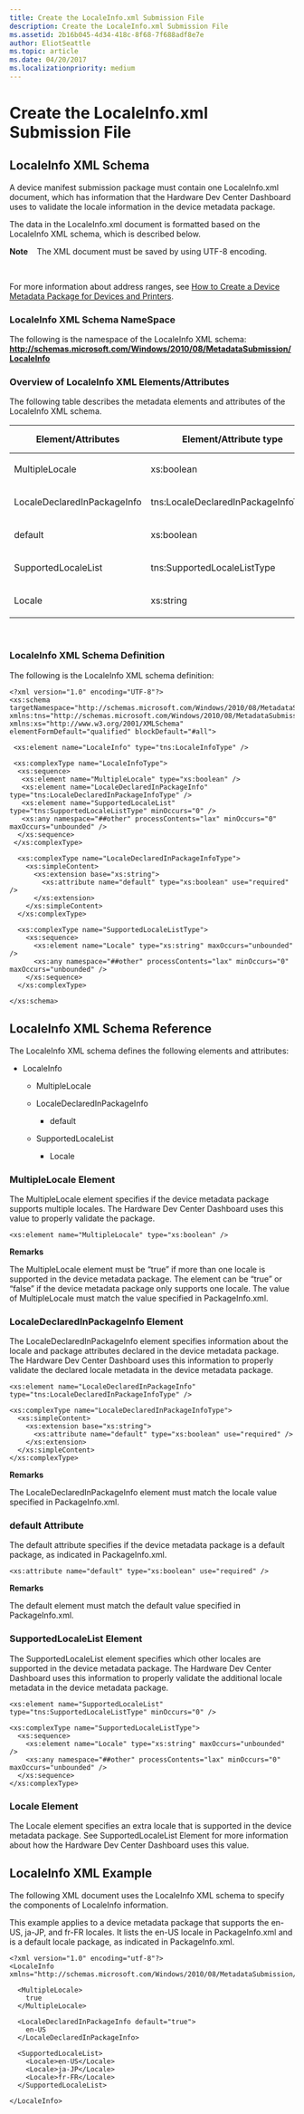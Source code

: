 ```yaml
---
title: Create the LocaleInfo.xml Submission File
description: Create the LocaleInfo.xml Submission File
ms.assetid: 2b16b045-4d34-418c-8f68-7f688adf8e7e
author: EliotSeattle
ms.topic: article
ms.date: 04/20/2017
ms.localizationpriority: medium
---
```


# Create the LocaleInfo.xml Submission File


## <span id="LocaleInfo_XML_Schema"></span><span id="localeinfo_xml_schema"></span><span id="LOCALEINFO_XML_SCHEMA"></span>LocaleInfo XML Schema


A device manifest submission package must contain one LocaleInfo.xml document, which has information that the Hardware Dev Center Dashboard uses to validate the locale information in the device metadata package.

The data in the LocaleInfo.xml document is formatted based on the LocaleInfo XML schema, which is described below.

**Note**  
 The XML document must be saved by using UTF-8 encoding.

 

For more information about address ranges, see [How to Create a Device Metadata Package for Devices and Printers](http://go.microsoft.com/fwlink/?LinkId=253559).

### <span id="LocaleInfo_XML_Schema_NameSpace"></span><span id="localeinfo_xml_schema_namespace"></span><span id="LOCALEINFO_XML_SCHEMA_NAMESPACE"></span>LocaleInfo XML Schema NameSpace

The following is the namespace of the LocaleInfo XML schema: **http://schemas.microsoft.com/Windows/2010/08/MetadataSubmission/LocaleInfo**

### <span id="Overview_of_LocaleInfo_XML_Elements_Attributes"></span><span id="overview_of_localeinfo_xml_elements_attributes"></span><span id="OVERVIEW_OF_LOCALEINFO_XML_ELEMENTS_ATTRIBUTES"></span>Overview of LocaleInfo XML Elements/Attributes

The following table describes the metadata elements and attributes of the LocaleInfo XML schema.

<table>
<colgroup>
<col width="33%" />
<col width="33%" />
<col width="33%" />
</colgroup>
<thead>
<tr class="header">
<th>Element/Attributes</th>
<th>Element/Attribute type</th>
<th>Required/ optional</th>
</tr>
</thead>
<tbody>
<tr class="odd">
<td><p>MultipleLocale</p></td>
<td><p>xs:boolean</p></td>
<td><p>Optional</p></td>
</tr>
<tr class="even">
<td><p>LocaleDeclaredInPackageInfo</p></td>
<td><p>tns:LocaleDeclaredInPackageInfoType</p></td>
<td><p>Optional</p></td>
</tr>
<tr class="odd">
<td><p>default</p></td>
<td><p>xs:boolean</p></td>
<td><p>Required</p></td>
</tr>
<tr class="even">
<td><p>SupportedLocaleList</p></td>
<td><p>tns:SupportedLocaleListType</p></td>
<td><p>Optional</p></td>
</tr>
<tr class="odd">
<td><p>Locale</p></td>
<td><p>xs:string</p></td>
<td><p>Optional</p></td>
</tr>
</tbody>
</table>

 

### <span id="LocaleInfo_XML_Schema_Definition"></span><span id="localeinfo_xml_schema_definition"></span><span id="LOCALEINFO_XML_SCHEMA_DEFINITION"></span>LocaleInfo XML Schema Definition

The following is the LocaleInfo XML schema definition:

``` syntax
<?xml version="1.0" encoding="UTF-8"?>
<xs:schema targetNamespace="http://schemas.microsoft.com/Windows/2010/08/MetadataSubmission/LocaleInfo" xmlns:tns="http://schemas.microsoft.com/Windows/2010/08/MetadataSubmission/LocaleInfo" xmlns:xs="http://www.w3.org/2001/XMLSchema" elementFormDefault="qualified" blockDefault="#all">

 <xs:element name="LocaleInfo" type="tns:LocaleInfoType" />

 <xs:complexType name="LocaleInfoType">
  <xs:sequence>
   <xs:element name="MultipleLocale" type="xs:boolean" />
   <xs:element name="LocaleDeclaredInPackageInfo" type="tns:LocaleDeclaredInPackageInfoType" />
   <xs:element name="SupportedLocaleList" type="tns:SupportedLocaleListType" minOccurs="0" />
   <xs:any namespace="##other" processContents="lax" minOccurs="0" maxOccurs="unbounded" />
  </xs:sequence>
 </xs:complexType>

  <xs:complexType name="LocaleDeclaredInPackageInfoType">
    <xs:simpleContent>
      <xs:extension base="xs:string">
        <xs:attribute name="default" type="xs:boolean" use="required" />
      </xs:extension>
    </xs:simpleContent>
  </xs:complexType>

  <xs:complexType name="SupportedLocaleListType">
    <xs:sequence>
      <xs:element name="Locale" type="xs:string" maxOccurs="unbounded" />
      <xs:any namespace="##other" processContents="lax" minOccurs="0" maxOccurs="unbounded" />
    </xs:sequence>
  </xs:complexType>

</xs:schema>
```

## <span id="LocaleInfo_XML_Schema_Reference"></span><span id="localeinfo_xml_schema_reference"></span><span id="LOCALEINFO_XML_SCHEMA_REFERENCE"></span>LocaleInfo XML Schema Reference


The LocaleInfo XML schema defines the following elements and attributes:

-   LocaleInfo

    -   MultipleLocale

    -   LocaleDeclaredInPackageInfo

        -   default

    -   SupportedLocaleList

        -   Locale

### <span id="MultipleLocale_Element"></span><span id="multiplelocale_element"></span><span id="MULTIPLELOCALE_ELEMENT"></span>MultipleLocale Element

The MultipleLocale element specifies if the device metadata package supports multiple locales. The Hardware Dev Center Dashboard uses this value to properly validate the package.

``` syntax
<xs:element name="MultipleLocale" type="xs:boolean" />
```

**Remarks**

The MultipleLocale element must be “true” if more than one locale is supported in the device metadata package. The element can be “true” or “false” if the device metadata package only supports one locale. The value of MultipleLocale must match the value specified in PackageInfo.xml.

### <span id="LocaleDeclaredInPackageInfo_Element"></span><span id="localedeclaredinpackageinfo_element"></span><span id="LOCALEDECLAREDINPACKAGEINFO_ELEMENT"></span>LocaleDeclaredInPackageInfo Element

The LocaleDeclaredInPackageInfo element specifies information about the locale and package attributes declared in the device metadata package. The Hardware Dev Center Dashboard uses this information to properly validate the declared locale metadata in the device metadata package.

``` syntax
<xs:element name="LocaleDeclaredInPackageInfo" type="tns:LocaleDeclaredInPackageInfoType" />

<xs:complexType name="LocaleDeclaredInPackageInfoType">
  <xs:simpleContent>
    <xs:extension base="xs:string">
      <xs:attribute name="default" type="xs:boolean" use="required" />
    </xs:extension>
  </xs:simpleContent>
</xs:complexType>
```

**Remarks**

The LocaleDeclaredInPackageInfo element must match the locale value specified in PackageInfo.xml.

### <span id="default_Attribute"></span><span id="default_attribute"></span><span id="DEFAULT_ATTRIBUTE"></span>default Attribute

The default attribute specifies if the device metadata package is a default package, as indicated in PackageInfo.xml.

``` syntax
<xs:attribute name="default" type="xs:boolean" use="required" />
```

**Remarks**

The default element must match the default value specified in PackageInfo.xml.

### <span id="SupportedLocaleList_Element"></span><span id="supportedlocalelist_element"></span><span id="SUPPORTEDLOCALELIST_ELEMENT"></span>SupportedLocaleList Element

The SupportedLocaleList element specifies which other locales are supported in the device metadata package. The Hardware Dev Center Dashboard uses this information to properly validate the additional locale metadata in the device metadata package.

``` syntax
<xs:element name="SupportedLocaleList" type="tns:SupportedLocaleListType" minOccurs="0" />

<xs:complexType name="SupportedLocaleListType">
  <xs:sequence>
    <xs:element name="Locale" type="xs:string" maxOccurs="unbounded" />
    <xs:any namespace="##other" processContents="lax" minOccurs="0" maxOccurs="unbounded" />
  </xs:sequence>
</xs:complexType>
```

### <span id="Locale_Element"></span><span id="locale_element"></span><span id="LOCALE_ELEMENT"></span>Locale Element

The Locale element specifies an extra locale that is supported in the device metadata package. See SupportedLocaleList Element for more information about how the Hardware Dev Center Dashboard uses this value.

## <span id="LocaleInfo_XML_Example"></span><span id="localeinfo_xml_example"></span><span id="LOCALEINFO_XML_EXAMPLE"></span>LocaleInfo XML Example


The following XML document uses the LocaleInfo XML schema to specify the components of LocaleInfo information.

This example applies to a device metadata package that supports the en-US, ja-JP, and fr-FR locales. It lists the en-US locale in PackageInfo.xml and is a default locale package, as indicated in PackageInfo.xml.

``` syntax
<?xml version="1.0" encoding="utf-8"?>
<LocaleInfo xmlns="http://schemas.microsoft.com/Windows/2010/08/MetadataSubmission/LocaleInfo">
  
  <MultipleLocale>
    true
  </MultipleLocale>
  
  <LocaleDeclaredInPackageInfo default="true">
    en-US
  </LocaleDeclaredInPackageInfo>
  
  <SupportedLocaleList>
    <Locale>en-US</Locale>
    <Locale>ja-JP</Locale>
    <Locale>fr-FR</Locale>
  </SupportedLocaleList>
  
</LocaleInfo>
```

 

 





